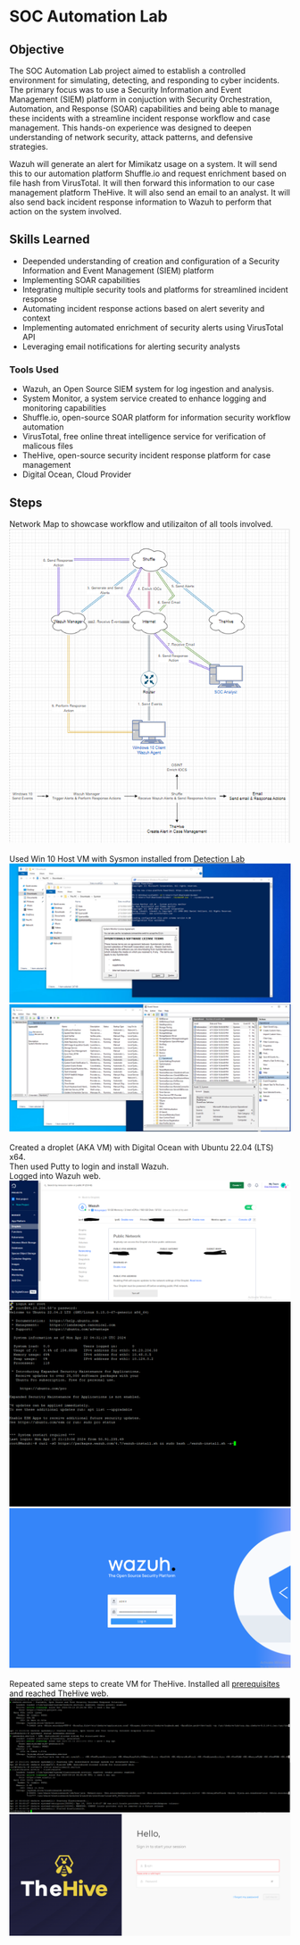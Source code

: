 # SOC Automation Lab

## Objective
The SOC Automation Lab project aimed to establish a controlled environment for simulating, detecting, and responding to cyber incidents. The primary focus was to use a Security Information and Event Management (SIEM) platform in conjuction with Security Orchestration, Automation, and Response (SOAR) capabilities and being able to manage these incidents with a streamline incident response workflow and case management. This hands-on experience was designed to deepen understanding of network security, attack patterns, and defensive strategies.

Wazuh will generate an alert for Mimikatz usage on a system. It will send this to our automation platform Shuffle.io and request enrichment based on file hash from VirusTotal. It will then forward this information to our case management platform TheHive. It will also send an email to an analyst.  It will also send back incident response information to Wazuh to perform that action on the system involved. 


## Skills Learned
- Deepended understanding of creation and configuration of a Security Information and Event Management (SIEM) platform
- Implementing SOAR capabilities
- Integrating multiple security tools and platforms for streamlined incident response
- Automating incident response actions based on alert severity and context
- Implementing automated enrichment of security alerts using VirusTotal API
- Leveraging email notifications for alerting security analysts

### Tools Used
- Wazuh, an Open Source SIEM system for log ingestion and analysis.
- System Monitor, a system service created to enhance logging and monitoring capabilities
- Shuffle.io, open-source SOAR platform for information security workflow automation
- VirusTotal, free online threat intelligence service for verification of malicous files
- TheHive, open-source security incident response platform for case management
- Digital Ocean, Cloud Provider

## Steps
Network Map to showcase workflow and utilizaiton of all tools involved. <br>
<img src="https://github.com/enriquemed23/SOC-Automation-Lab/blob/main/NetworkMap.PNG"  /> <br> <br>
Used Win 10 Host VM with Sysmon installed from <a href="https://github.com/enriquemed23/Detection-Lab/tree/main">Detection Lab</a>
<img src="https://github.com/enriquemed23/Detection-Lab/blob/main/Sysmon install.PNG"  /> 
<img src="https://github.com/enriquemed23/Detection-Lab/blob/main/Sysmon confirmed.PNG" /> <br> <br>
Created a droplet (AKA VM) with Digital Ocean with Ubuntu 22.04 (LTS) x64.<br> Then used Putty to login and install Wazuh.<br> Logged into Wazuh web. 
<img src="https://github.com/enriquemed23/SOC-Automation-Lab/blob/main/WazuhDroplet.PNG" /> <img src="https://github.com/enriquemed23/SOC-Automation-Lab/blob/main/WazuhInstall.PNG" /> <img src="https://github.com/enriquemed23/SOC-Automation-Lab/blob/main/WazuhWeb.PNG" /> <br> <br>
Repeated same steps to create VM for TheHive. Installed all <a href="https://github.com/enriquemed23/SOC-Automation-Lab/blob/main/TheHiveInstall">prerequisites</a> and reached TheHive web. <br>
<img src="https://github.com/enriquemed23/SOC-Automation-Lab/blob/main/theHiveInstall.PNG" /> <img src="https://github.com/enriquemed23/SOC-Automation-Lab/blob/main/TheHiveWeb.PNG" /> <br><br>
